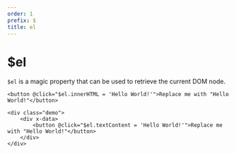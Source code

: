 ```yaml
---
order: 1
prefix: $
title: el
---
```


# $el

`$el` is a magic property that can be used to retrieve the current DOM node.

```alpine
<button @click="$el.innerHTML = 'Hello World!'">Replace me with "Hello World!"</button>
```

```alpinejs
<div class="demo">
    <div x-data>
        <button @click="$el.textContent = 'Hello World!'">Replace me with "Hello World!"</button>
    </div>
</div>
```
